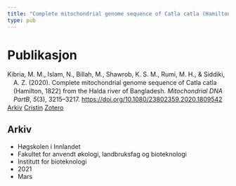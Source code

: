 ```yaml
---
title: "Complete mitochondrial genome sequence of Catla catla (Hamilton, 1822) from the Halda river of Bangladesh"
type: pub
---
```

<h1>Publikasjon</h1>
<article id="csl-bib-container-9F3HJKLA" class="csl-bib-container">
  <div class="csl-bib-body" style="line-height: 1.35; padding-left: 1em; text-indent:-1em;">
  <div class="csl-entry">Kibria, M. M., Islam, N., Billah, M., Shawrob, K. S. M., Rumi, M. H., &amp; Siddiki, A. Z. (2020). Complete mitochondrial genome sequence of Catla catla (Hamilton, 1822) from the Halda river of Bangladesh. <i>Mitochondrial DNA PartB</i>, <i>5</i>(3), 3215&#x2013;3217. <a href="https://doi.org/10.1080/23802359.2020.1809542">https://doi.org/10.1080/23802359.2020.1809542</a></div>
</div>
  <div class="csl-bib-buttons">
    <a href="#taxonomy-article-9F3HJKLA" class="csl-bib-button">Arkiv</a>
    <a href="https://app.cristin.no/results/show.jsf?id=1899300" alt="Cristin URL" class="csl-bib-button">Cristin</a>
    <a href="http://zotero.org/groups/5022929/items/9F3HJKLA" alt="Zotero URL" class="csl-bib-button">Zotero</a>
  </div>
  <div id="csl-bib-meta-container-9F3HJKLA"></div>
</article>
<div id="csl-bib-meta-9F3HJKLA" class="csl-bib-meta">
  <article id="taxonomy-article-9F3HJKLA" class="taxonomy-article">
    <h1>Arkiv</h1>
    <ul>
      <li>Høgskolen i Innlandet</li>
      <li>Fakultet for anvendt økologi, landbruksfag og bioteknologi</li>
      <li>Institutt for bioteknologi</li>
      <li>2021</li>
      <li>Mars</li>
    </ul>
  </article>
</div>
